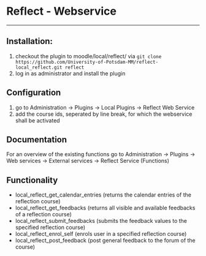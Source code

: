 # Reflect - Webservice
------------------------------------------

## Installation:
1. checkout the plugin to moodle/local/reflect/ via ```git clone https://github.com/University-of-Potsdam-MM/reflect-local_reflect.git reflect```
2. log in as  administrator and install the plugin

## Configuration

1. go to Administration -> Plugins -> Local Plugins -> Reflect Web Service
2. add the course ids, seperated by line break, for which the webservice shall be activated

## Documentation

For an overview of the existing functions go to Administration -> Plugins -> Web services -> External services -> Reflect Service (Functions)

## Functionality
* local_reflect_get_calendar_entries	(returns the calendar entries of the reflection course)
* local_reflect_get_feedbacks	(returns all visible and available feedbacks of a reflection course)
* local_reflect_submit_feedbacks	(submits the feedback values to the specified reflection course)
* local_reflect_enrol_self	(enrols user in a specified reflection course)
* local_reflect_post_feedback	(post general feedback to the forum of the course)
